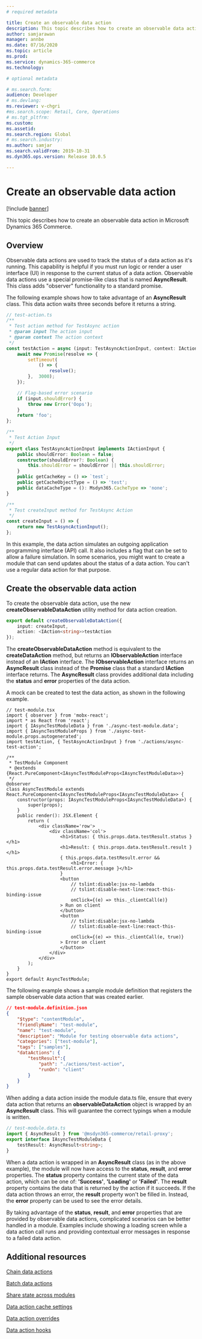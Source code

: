 ```yaml
---
# required metadata

title: Create an observable data action
description: This topic describes how to create an observable data action in Microsoft Dynamics 365 Commerce.
author: samjarawan
manager: annbe
ms.date: 07/16/2020
ms.topic: article
ms.prod: 
ms.service: dynamics-365-commerce
ms.technology: 

# optional metadata

# ms.search.form: 
audience: Developer
# ms.devlang: 
ms.reviewer: v-chgri
#ms.search.scope: Retail, Core, Operations
# ms.tgt_pltfrm: 
ms.custom: 
ms.assetid: 
ms.search.region: Global
# ms.search.industry: 
ms.author: samjar
ms.search.validFrom: 2019-10-31
ms.dyn365.ops.version: Release 10.0.5

---
```

# Create an observable data action

[!include [banner](../includes/banner.md)]

This topic describes how to create an observable data action in Microsoft Dynamics 365 Commerce.

## Overview

Observable data actions are used to track the status of a data action as it's running. This capability is helpful if you must run logic or render a user interface (UI) in response to the current status of a data action. Observable data actions use a special promise-like class that is named **AsyncResult**. This class adds "observer" functionality to a standard promise.

The following example shows how to take advantage of an **AsyncResult** class. This data action waits three seconds before it returns a string.

```typescript
// test-action.ts
/**
 * Test action method for TestAsync action
 * @param input The action input
 * @param context The action context
 */
const testAction = async (input: TestAsyncActionInput, context: IActionContext): Promise<string> => {
    await new Promise(resolve => {
        setTimeout(
            () => {
                resolve();
        },  3000);
    });

    // Flag-based error scenario
    if (input.shouldError) {
        throw new Error('Oops');
    }
    return 'foo';
};

/**
 * Test Action Input
 */
export class TestAsyncActionInput implements IActionInput {
    public shouldError: Boolean = false;
    constructor(shouldError?: Boolean) {
        this.shouldError = shouldError || this.shouldError;
    }
    public getCacheKey = () => `test`;
    public getCacheObjectType = () => 'test';
    public dataCacheType = (): Msdyn365.CacheType => 'none';
}

/**
 * Test createInput method for TestAsync Action
 */
const createInput = () => {
    return new TestAsyncActionInput();
};
```

In this example, the data action simulates an outgoing application programming interface (API) call. It also includes a flag that can be set to allow a failure simulation. In some scenarios, you might want to create a module that can send updates about the status of a data action. You can't use a regular data action for that purpose.

## Create the observable data action

To create the observable data action, use the new **createObservableDataAction** utility method for data action creation.

```typescript
export default createObservableDataAction({
    input: createInput,
    action: <IAction<string>>testAction
});
```

The **createObservableDataAction** method is equivalent to the **createDataAction** method, but returns an **IObservableAction** interface instead of an **IAction** interface.  The **IObservableAction** interface returns an **AsyncResult** class instead of the **Promise** class that a standard **IAction** interface returns. The **AsyncResult** class provides additional data including the **status** and **error** properties of the data action. 

A mock can be created to test the data action, as shown in the following example.

```tsx
// test-module.tsx
import { observer } from 'mobx-react';
import * as React from 'react';
import { IAsyncTestModuleData } from './async-test-module.data';
import { IAsyncTestModuleProps } from './async-test-module.props.autogenerated';
import testAction, { TestAsyncActionInput } from './actions/async-test-action';

/**
 * TestModule Component
 * @extends {React.PureComponent<IAsyncTestModuleProps<IAsyncTestModuleData>>}
 */
@observer
class AsyncTestModule extends React.PureComponent<IAsyncTestModuleProps<IAsyncTestModuleData>> {
    constructor(props: IAsyncTestModuleProps<IAsyncTestModuleData>) {
        super(props);
    }
    public render(): JSX.Element {
        return (
            <div className='row'>
                <div className='col'>
                    <h1>Status: { this.props.data.testResult.status }</h1>
                    <h1>Result: { this.props.data.testResult.result }</h1>
                    { this.props.data.testResult.error &&
                        <h1>Error: { this.props.data.testResult.error.message }</h1>
                    }
                    <button
                        // tslint:disable:jsx-no-lambda
                        // tslint:disable-next-line:react-this-binding-issue
                        onClick={(e) => this._clientCall(e)}
                    > Run on client
                    </button>
                    <button
                        // tslint:disable:jsx-no-lambda
                        // tslint:disable-next-line:react-this-binding-issue
                        onClick={(e) => this._clientCall(e, true)}
                    > Error on client
                    </button>
                </div>
            </div>
        );
    }
}
export default AsyncTestModule;
```

The following example shows a sample module definition that registers the sample observable data action that was created earlier.

```json
// test-module.definition.json
{
    "$type": "contentModule",
    "friendlyName": "test-module",
    "name": "test-module",
    "description": "Module for testing observable data actions",
    "categories": ["test-module"],
    "tags": ["samples"],
    "dataActions": {
        "testResult":{
            "path": "./actions/test-action",
            "runOn": "client"
        }
    }
}
```

When adding a data action inside the module data.ts file, ensure that every data action that returns an **observableDataAction** object is wrapped by an **AsyncResult** class. This will guarantee the correct typings when a module is written.

```typescript
// test-module.data.ts
import { AsyncResult } from '@msdyn365-commerce/retail-proxy';
export interface IAsyncTestModuleData {
    testResult: AsyncResult<string>;
}
```
When a data action is wrapped in an **AsyncResult** class (as in the above example), the module will now have access to the **status**, **result**, and **error** properties. The **status** property contains the current state of the data action, which can be one of: **'Success'**, **'Loading'** or **'Failed'**.  The **result** property contains the data that is returned by the action if it succeeds. If the data action throws an error, the **result** property won't be filled in. Instead, the **error** property can be used to see the error details.

By taking advantage of the **status**, **result**, and **error** properties that are provided by observable data actions, complicated scenarios can be better handled in a module. Examples include showing a loading screen while a data action call runs and providing contextual error messages in response to a failed data action.

## Additional resources

[Chain data actions](chain-data-actions.md)

[Batch data actions](batch-data-actions.md)

[Share state across modules](share-state-across-modules.md)

[Data action cache settings](data-action-cache-settings.md)

[Data action overrides](data-action-overrides.md)

[Data action hooks](data-action-hooks.md)
